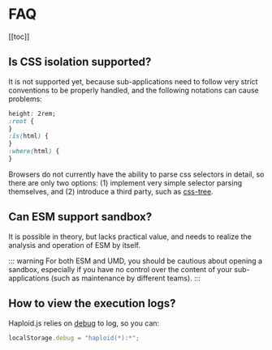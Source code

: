 # FAQ

[[toc]]

## Is CSS isolation supported?

It is not supported yet, because sub-applications need to follow very strict conventions to be properly handled, and the following notations can cause problems:

```css
height: 2rem;
:root {
}
:is(html) {
}
:where(html) {
}
```

Browsers do not currently have the ability to parse css selectors in detail, so there are only two options: (1) implement very simple selector parsing themselves, and (2) introduce a third party, such as [css-tree](https://github.com/csstree/csstree).

## Can ESM support sandbox?

It is possible in theory, but lacks practical value, and needs to realize the analysis and operation of ESM by itself.

::: warning
For both ESM and UMD, you should be cautious about opening a sandbox, especially if you have no control over the content of your sub-applications (such as maintenance by different teams).
:::

## How to view the execution logs?

Haploid.js relies on [debug](https://github.com/debug-js/debug) to log, so you can:

```js
localStorage.debug = "haploid(*):*";
```
